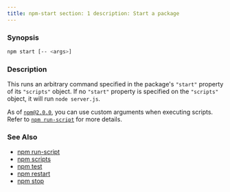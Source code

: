 ```yaml
---
title: npm-start section: 1 description: Start a package
---
```


### Synopsis

```bash
npm start [-- <args>]
```

### Description

This runs an arbitrary command specified in the package's `"start"` property of its `"scripts"` object. If no `"start"`
property is specified on the
`"scripts"` object, it will run `node server.js`.

As of [`npm@2.0.0`](https://blog.npmjs.org/post/98131109725/npm-2-0-0), you can use custom arguments when executing
scripts. Refer to [`npm run-script`](/commands/npm-run-script) for more details.

### See Also

* [npm run-script](/commands/npm-run-script)
* [npm scripts](/using-npm/scripts)
* [npm test](/commands/npm-test)
* [npm restart](/commands/npm-restart)
* [npm stop](/commands/npm-stop)
